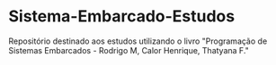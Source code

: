 # Sistema-Embarcado-Estudos
Repositório destinado aos estudos utilizando o livro "Programação de Sistemas Embarcados - Rodrigo M, Calor Henrique, Thatyana F."
